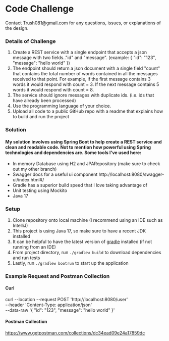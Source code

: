 # Code Challenge #
Contact Trush081@gmail.com for any questions, issues, or explanations of the design.

### Details of Challenge ###
1. Create a REST service with a single endpoint that accepts a json message with two fields.."id" and "message". (example: { "id": "123", "message": "hello world" })
2. The endpoint should return a json document with a single field "count" that contains the total number of words contained in all the messages received to that point.
   For example, if the first message contains 3 words it would respond with count = 3. If the next message contains 5 words it would respond with count = 8.
3. The service should ignore messages with duplicate ids. (i.e. ids that have already been processed)
4. Use the programming language of your choice.
5. Upload all code to a public GitHub repo with a readme that explains how to build and run the project

### Solution ###
#### My solution involves using Spring Boot to help create a REST service and clean and readable code. Not to mention how powerful using Spring technologies and dependencies are. Some tools I've used here: ####
* In memory Database using H2 and JPARepository (make sure to check out my other branch)
* Swagger docs for a useful ui component http://localhost:8080/swagger-ui/index.html#/
* Gradle has a superior build speed that I love taking advantage of
* Unit testing using Mockito
* Java 17

### Setup ###
1. Clone repository onto local machine (I recommend using an IDE such as IntelliJ)
2. This project is using Java 17, so make sure to have a recent JDK installed
3. It can be helpful to have the latest version of [gradle](https://gradle.org/install/) installed (if not running from an IDE) 
4. From project directory, run `./gradlew build` to download dependencies and run tests
5. Lastly, run `./gradlew bootrun` to start up the application

### Example Request and Postman Collection ###
#### Curl ####
curl --location --request POST 'http://localhost:8080/user' \
--header 'Content-Type: application/json' \
--data-raw '{
"id": "123",
"message": "hello world"
}'
#### Postman Collection ####
https://www.getpostman.com/collections/dc34ead09e24a17859dc
